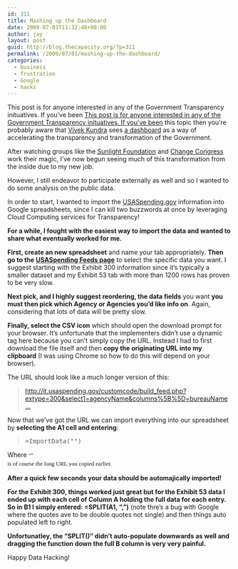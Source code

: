 ```yaml
---
id: 311
title: Mashing up the Dashboard
date: 2009-07-01T11:32:48+00:00
author: jay
layout: post
guid: http://blog.thecapacity.org/?p=311
permalink: /2009/07/01/mashing-up-the-dashboard/
categories:
  - business
  - frustration
  - Google
  - hacks
---
```

This post is for anyone interested in any of the Government Transparency inituatives. If you’ve been [This post is for anyone interested in any of the Government Transparency inituatives. If you’ve been](http://blog.sunlightfoundation.com/2009/03/06/transparency-visualized/) this topic then you’re probably aware that [Vivek Kundra](http://www.whitehouse.gov/the_press_office/President-Obama-Names-Vivek-Kundra-Chief-Information-Officer/) sees [a dashboard](http://bits.blogs.nytimes.com/2009/06/15/the-nations-co-government-needs-a-dashboard/) as a way of accelerating the transparency and transformation of the Government.

After watching groups like the [Sunlight Foundation](http://www.sunlightfoundation.com/) and [Change Congress](http://change-congress.org/) work their magic, I’ve now begun seeing much of this transformation from the inside due to my new job.

However, I still endeavor to participate externally as well and so I wanted to do some analysis on the public data.

In order to start, I wanted to import the [USASpending.gov](http://www.usaspending.gov/) information into Google spreadsheets, since I can kill two buzzwords at once by leveraging Cloud Computing services for Transparency!

**For a while, I fought with the easiest way to import the data and wanted to share what eventually worked for me.**

**First, create an new spreadsheet** and name your tab appropriately. **Then go to the** [**USASpending Feeds page**](http://it.usaspending.gov/?q=content/data-feeds) to select the specific data you want. I suggest starting with the Exhibit 300 information since it’s typically a smaller dataset and my Exhibit 53 tab with more than 1200 rows has proven to be very slow.

**Next pick, and I highly suggest reordering, the data fields** you want **you must then pick which Agency or Agencies you’d like info on**. Again, considering that lots of data will be pretty slow.

**Finally, select the CSV icon** which should open the download prompt for your browser. It’s unfortunate that the implementers didn’t use a dynamic tag here because you can’t simply copy the URL. Instead I had to first download the file itself and then **copy the originating URL into my clipboard** (I was using Chrome so how to do this will depend on your browser).

The URL should look like a much longer version of this:

> http://it.usaspending.gov/customcode/build_feed.php?extype=300&select1=agencyName&columns%5B%5D=bureauName…

Now that we’ve got the URL we can import everything into our spreadsheet by **selecting the A1 cell and entering**:

> <pre>=ImportData("<url>")</pre>

Where <span style="font-family: Consolas; line-height: 18px; font-size: 12px; white-space: pre; ">“<url>” <span style="font-family: Georgia; line-height: 19px; white-space: normal; font-size: 13px; ">is of course the long URL you copied earlier.</span></span>

**After a quick few seconds your data should be automajically imported!**

**For the Exhibit 300, things worked just great but for the Exhibit 53 data I ended up with each cell of Column A holding the full data for each entry. So in B1 I simply entered: =SPLIT(A1, “,”)** (note thre’s a bug with Google where the quotes ave to be double quotes not single) and then things auto populated left to right.

**Unfortunatley, the “SPLIT()” didn’t auto-populate downwards as well and dragging the function down the full B column is very very painful.**

Happy Data Hacking!
